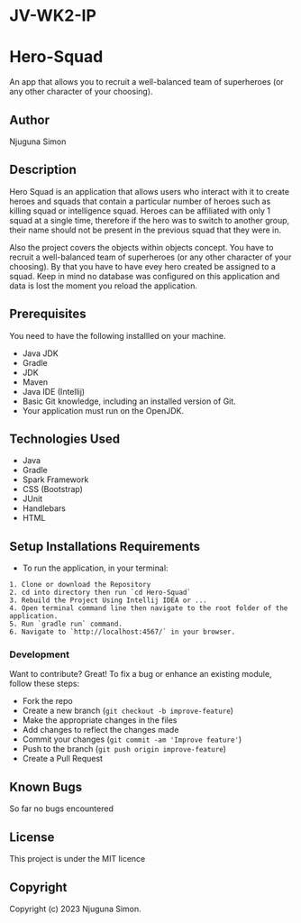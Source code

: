 # JV-WK2-IP

# Hero-Squad
An app that allows you to recruit a well-balanced team of superheroes (or any other character of your choosing).

## Author
Njuguna Simon 

## Description
Hero Squad is an application that allows users who interact with it to create heroes and squads that contain a particular number of heroes such as killing squad or intelligence squad. Heroes can be affiliated with only 1 squad at a single time, therefore if the hero was to switch to another group, their name should not be present in the previous squad that they were in.

Also the project covers the objects within objects concept. You have to recruit a well-balanced team of superheroes (or any other character of your choosing). By that you have to have evey hero created be assigned to a squad. Keep in mind no database was configured on this application and data is lost the moment you reload the application.

## Prerequisites
You need to have the following installled on your machine.
- Java JDK
- Gradle
- JDK
- Maven
- Java IDE (Intellij)
- Basic Git knowledge, including an installed version of Git.
- Your application must run on the OpenJDK.

## Technologies Used 

- Java 
- Gradle
- Spark Framework
- CSS (Bootstrap)
- JUnit 
- Handlebars 
- HTML

## Setup Installations Requirements
   * To run the application, in your terminal:

    1. Clone or download the Repository
    2. cd into directory then run `cd Hero-Squad`
    3. Rebuild the Project Using Intellij IDEA or ...
    4. Open terminal command line then navigate to the root folder of the application.
    5. Run `gradle run` command.
    6. Navigate to `http://localhost:4567/` in your browser.


### Development
Want to contribute? Great!
To fix a bug or enhance an existing module, follow these steps:

- Fork the repo
- Create a new branch (`git checkout -b improve-feature`)
- Make the appropriate changes in the files
- Add changes to reflect the changes made
- Commit your changes (`git commit -am 'Improve feature'`)
- Push to the branch (`git push origin improve-feature`)
- Create a Pull Request 

## Known Bugs
So far no bugs encountered

## License
This project is under the MIT licence


## Copyright 
Copyright (c) 2023 Njuguna Simon.
